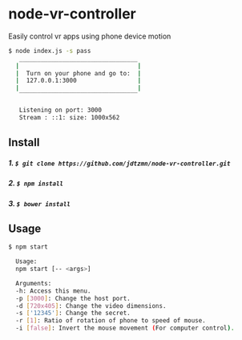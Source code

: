 # node-vr-controller
Easily control vr apps using phone device motion

```bash
$ node index.js -s pass
   _________________________________
  |                                 |
  |  Turn on your phone and go to:  |
  |  127.0.0.1:3000                 |
  |                                 |
   ‾‾‾‾‾‾‾‾‾‾‾‾‾‾‾‾‾‾‾‾‾‾‾‾‾‾‾‾‾‾‾‾‾

   Listening on port: 3000
   Stream : ::1: size: 1000x562
```

## Install

##### 1. `$ git clone https://github.com/jdtzmn/node-vr-controller.git`

##### 2. `$ npm install`

##### 3. `$ bower install`

## Usage
```bash
$ npm start

  Usage:
  npm start [-- <args>]

  Arguments:
  -h: Access this menu.
  -p [3000]: Change the host port.
  -d [720x405]: Change the video dimensions.
  -s ['12345']: Change the secret.
  -r [1]: Ratio of rotation of phone to speed of mouse.
  -i [false]: Invert the mouse movement (For computer control).
```
